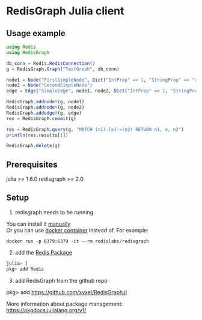 # RedisGraph Julia client

## Usage example

```julia
using Redis
using RedisGraph

db_conn = Redis.RedisConnection()
g = RedisGraph.Graph("TestGraph", db_conn)

node1 = Node("FirstSimpleNode", Dict("IntProp" => 1, "StringProp" => "node prop", "BoolProp" => true))
node2 = Node("SecondSimpleNode")
edge = Edge("SimpleEdge", node1, node2, Dict("IntProp" => 1, "StringProp" => "node prop", "BoolProp" => false))

RedisGraph.addnode!(g, node1)
RedisGraph.addnode!(g, node2)
RedisGraph.addedge!(g, edge)
res = RedisGraph.commit(g)

res = RedisGraph.query(g, "MATCH (n1)-[e]->(n2) RETURN n1, e, n2")
println(res.results[1])

RedisGraph.delete(g)
```

## Prerequisites

julia >= 1.6.0 
redisgraph >= 2.0

## Setup

1. redisgraph needs to be running.

You can install it [manually](https://docs.redislabs.com/latest/modules/redisgraph/redisgraph-quickstart/)  
Or you can use [docker container](https://hub.docker.com/r/redislabs/redisgraph) instead of. For example:

```
docker run -p 6379:6379 -it --rm redislabs/redisgraph
```

2. add the [Redis Package](https://github.com/JuliaDatabases/Redis.jl)

```julia
julia> ]
pkg> add Redis
```

3. add RedisGraph from the github repo

pkg> add https://github.com/xyxel/RedisGraph.jl

More information about package management: https://pkgdocs.julialang.org/v1/
